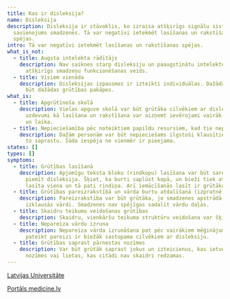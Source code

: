```yaml
---
title: Kas ir disleksija?
name: Disleksija
description: Disleksija ir stāvoklis, ko izraisa atšķirīgs signālu sistēmas
  savienojums smadzenēs. Tā var negatīvi ietekmēt lasīšanas un rakstīšanas
  spējas.
intro: Tā var negatīvi ietekmēt lasīšanas un rakstīšanas spējas.
what_is_not:
  - title: Augsta intelekta rādītājs
    description: Nav saiknes starp disleksiju un paaugstinātu intelektu. Tas ir
      atšķirīgs smadzeņu funkcionēšanas veids.
  - title: Visiem vienāda
    description: Disleksijas izpausmes ir izteikti individuālas. Dažādās jomās var
      būt dažādas grūtības pakāpes.
what_is:
  - title: Apgrūtinoša skolā
    description: Vielas apguve skolā var būt grūtāka cilvēkiem ar disleksiju. Tādi
      uzdevumi kā lasīšana un rakstīšana var aizņemt ievērojami vairāk enerģijas
      un laika.
  - title: Nepieciešamība pēc noteiktiem papildu resursiem, kad tie nepastāv
    description: Dažām personām var būt nepieciešams ilgstoši klausīties tekstā, lai
      to saprastu. Šāda iespēja ne vienmēr ir pieejama.
states: []
types: []
symptoms:
  - title: Grūtības lasīšanā
    description: Apjomīgu teksta bloku (rindkopu) lasīšana var būt sarežģīta, ja
      piemīt disleksija. Šķiet, ka burti saplūst kopā, un bieži tiek atkārtoti
      lasīta viena un tā pati rindiņa. Arī iemācīšanās lasīt ir grūtāka.
  - title: Grūtības pareizrakstībā un vārda burtu atdalīšanā (izpratnē)
    description: Pareizrakstība var būt grūtāka, jo smadzenes apstrādā to, kā
      izklausās vārdi. Smadzenes nav spējīgas sadalīt vārdu daļās.
  - title: Skaidru teikumu veidošanas grūtības
    description: Skaidru, vienkāršu teikuma struktūru veidošana var šķist apgrūtinoša.
  - title: Nepareiza vārdu izruna
    description: Nepareiza vārda izrunāšana pat pēc vairākiem mēģinājumiem to
      pateikt pareizi ir biežāk sastopama cilvēkiem ar disleksiju.
  - title: Grūtības saprast pārnestas nozīmes
    description: Var būt grūtāk saprast jokus un izteicienus, kas ietver pārnestas
      nozīmes vai lietas, kas citādi nav skaidri redzamas.
---
```

[Latvijas Universitāte](https://www.lu.lv/en/vides-pieejamiba-lu/lu-personalam/ja-studentam-ir-macisanas-traucejumi/disleksija/)

[Portāls medicine.lv](https://medicine.lv/raksti/9-agrini-simptomi-kas-var-liecinat-ka-bernam-ir-disleksija-8db6af2cf2)